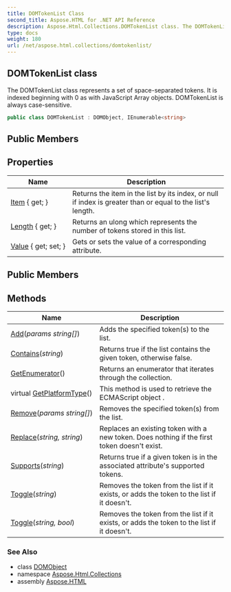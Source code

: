 ```yaml
---
title: DOMTokenList Class
second_title: Aspose.HTML for .NET API Reference
description: Aspose.Html.Collections.DOMTokenList class. The DOMTokenList class represents a set of space-separated tokens. It is indexed beginning with 0 as with JavaScript Array objects. DOMTokenList is always case-sensitive
type: docs
weight: 180
url: /net/aspose.html.collections/domtokenlist/
---
```

## DOMTokenList class

The DOMTokenList class represents a set of space-separated tokens. It is indexed beginning with 0 as with JavaScript Array objects. DOMTokenList is always case-sensitive.

```csharp
public class DOMTokenList : DOMObject, IEnumerable<string>
```

## Public Members
## Properties

| Name | Description |
| --- | --- |
| [Item](../../aspose.html.collections/domtokenlist/item/) { get; } | Returns the item in the list by its index, or null if index is greater than or equal to the list's length. |
| [Length](../../aspose.html.collections/domtokenlist/length/) { get; } | Returns an ulong which represents the number of tokens stored in this list. |
| [Value](../../aspose.html.collections/domtokenlist/value/) { get; set; } | Gets or sets the value of a corresponding attribute. |

## Public Members
## Methods

| Name | Description |
| --- | --- |
| [Add](../../aspose.html.collections/domtokenlist/add/)(*params string[]*) | Adds the specified token(s) to the list. |
| [Contains](../../aspose.html.collections/domtokenlist/contains/)(*string*) | Returns true if the list contains the given token, otherwise false. |
| [GetEnumerator](../../aspose.html.collections/domtokenlist/getenumerator/)() | Returns an enumerator that iterates through the collection. |
| virtual [GetPlatformType](../../aspose.html.dom/domobject/getplatformtype/)() | This method is used to retrieve the ECMAScript object . |
| [Remove](../../aspose.html.collections/domtokenlist/remove/)(*params string[]*) | Removes the specified token(s) from the list. |
| [Replace](../../aspose.html.collections/domtokenlist/replace/)(*string, string*) | Replaces an existing token with a new token. Does nothing if the first token doesn't exist. |
| [Supports](../../aspose.html.collections/domtokenlist/supports/)(*string*) | Returns true if a given token is in the associated attribute's supported tokens. |
| [Toggle](../../aspose.html.collections/domtokenlist/toggle/#toggle)(*string*) | Removes the token from the list if it exists, or adds the token to the list if it doesn't. |
| [Toggle](../../aspose.html.collections/domtokenlist/toggle/#toggle_1)(*string, bool*) | Removes the token from the list if it exists, or adds the token to the list if it doesn't. |

### See Also

* class [DOMObject](../../aspose.html.dom/domobject/)
* namespace [Aspose.Html.Collections](../../aspose.html.collections/)
* assembly [Aspose.HTML](../../)
